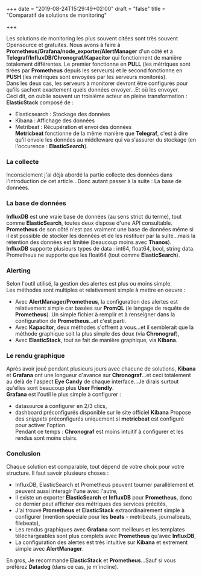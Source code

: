 +++
date = "2019-08-24T15:29:49+02:00"
draft = "false"
title = "Comparatif de solutions de monitoring"

+++

Les solutions de monitoring les plus souvent citées sont très souvent Opensource et gratuites. Nous avons à faire à **Prometheus/Grafana/node_exporter/AlertManager** d'un côté et à **Telegraf/InfluxDB/Chronograf/Kapacitor** qui fonctionnent de manière totalement différentes. Le premier fonctionne en **PULL** (les métriques sont tirées par **Prometheus** depuis les serveurs) et le second fonctionne en **PUSH** (les métriques sont envoyées par les serveurs monitorés).  
Dans les deux cas, les serveurs à monitorer devront être configurés pour qu'ils sachent exactement quels données envoyer...Et où les envoyer.  
Ceci dit, on oublie souvent un troisième acteur en pleine transformation : **ElasticStack** composé de :  
- Elasticsearch : Stockage des données
- Kibana : Affichage des données
- Metribeat : Récupération et envoi des données  
**Metricbeat** fonctionne de la même manière que **Telegraf**, c'est à dire qu'il envoie les données au middleware qui va s'assurer du stockage (en l'occurence : **ElasticSearch**).

### La collecte
Inconsciement j'ai déjà abordé la partie collecte des données dans l'introduction de cet article...Donc autant passer à la suite : La base de données.

### La base de données
**InfluxDB** est une vraie base de données (au sens strict du terme), tout comme **ElasticSearch**, toutes deux dispose d'une API consultable.  
**Prometheus** de son côté n'est pas vraiment une base de données même si il est possible de stocker les données et de les restituer par la suite...mais la rétention des données est limitée (beaucoup moins avec **Thanos**).  
**InfluxDB** supporte plusieurs types de data : int64, float64, bool, string data. Prometheus ne supporte que les float64 (tout comme **ElasticSearch**).

### Alerting
Selon l'outil utilisé, la gestion des alertes est plus ou moins simple.  
Les méthodes sont multiples et relativement simple à mettre en oeuvre :  
- Avec **AlertManager/Prometheus**, la configuration des alertes est relativement simple car basées sur **PromQL** (le langage de requête de **Prometheus**). Un simple fichier à remplir et à renseigner dans la configuration de **Prometheus**...et c'est parti.  
- Avec **Kapacitor**, deux méthodes s'offrent à vous...et il semblerait que la méthode graphique soit la plus simple des deux (via **Chronograf**),  
- Avec **ElasticStack**, tout se fait de manière graphique, via **Kibana**.

### Le rendu graphique
Après avoir joué pendant plusieurs jours avec chacune de solutions, **Kibana** et **Grafana** ont une longueur d'avance sur **Chronograf**...et ceci totalement au delà de l'aspect **Eye Candy** de chaque interface...Je dirais surtout qu'elles sont beaucoup plus **User Friendly**.  
**Grafana** est l'outil le plus simple à configurer :  
- datasource à configurer en 2/3 clics,  
- dashboard préconfigurés disponible sur le site officiel
**Kibana** Propose des *snippets* préconfigurés uniquement si **metricbeat** est configuré pour activer l'option.  
Pendant ce temps : **Chronograf** est moins intuitif à configurer et les rendus sont moins clairs.  

### Conclusion
Chaque solution est comparable, tout dépend de votre choix pour votre structure.
Il faut savoir plusieurs choses :  
- InfluxDB, ElasticSearch et  Prometheus peuvent tourner parallèlement et peuvent aussi interagir l'une avec l'autre,
- Il existe un exporter **ElasticSearch** et **InfluxDB** pour **Prometheus**, donc ce dernier peut afficher des métriques des services précités,  
- J'ai trouvé **Prometheus** et **ElasticStack** extraordinairement simple à configurer (mention spéciale pour les **beats** - metribeats, journalbeats, filebeats),  
- Les rendus graphiques avec **Grafana** sont meilleurs et les templates téléchargeables sont plus complets avec **Prometheus** qu'avec **InfluxDB**,
- La configuration des alertes est très intuitive sur **Kibana** et extrement simple avec **AlertManager**.  

En gros, Je recommande **ElasticStack** et **Prometheus**...Sauf si vous préférez **Datadog** (dans ce cas, je m'incline).
